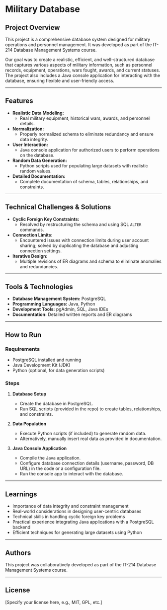 # Military Database

## Project Overview

This project is a comprehensive database system designed for military operations and personnel management. It was developed as part of the IT-214 Database Management Systems course.

Our goal was to create a realistic, efficient, and well-structured database that captures various aspects of military information, such as personnel records, equipment, operations, wars fought, awards, and current statuses. The project also includes a Java console application for interacting with the database, ensuring flexible and user-friendly access.

---

## Features

- **Realistic Data Modeling:** 
  - Real military equipment, historical wars, awards, and personnel details.
- **Normalization:**
  - Properly normalized schema to eliminate redundancy and ensure data integrity.
- **User Interaction:**
  - Java console application for authorized users to perform operations on the database.
- **Random Data Generation:**
  - Python scripts used for populating large datasets with realistic random values.
- **Detailed Documentation:**
  - Complete documentation of schema, tables, relationships, and constraints.

---

## Technical Challenges & Solutions

- **Cyclic Foreign Key Constraints:**
  - Resolved by restructuring the schema and using SQL `ALTER` commands.
- **Connection Limits:**
  - Encountered issues with connection limits during user account sharing; solved by duplicating the database and adjusting connection settings.
- **Iterative Design:**
  - Multiple revisions of ER diagrams and schema to eliminate anomalies and redundancies.

---

## Tools & Technologies

- **Database Management System:** PostgreSQL
- **Programming Languages:** Java, Python
- **Development Tools:** pgAdmin, SQL, Java IDEs
- **Documentation:** Detailed written reports and ER diagrams

---

## How to Run

### Requirements

- PostgreSQL installed and running
- Java Development Kit (JDK)
- Python (optional, for data generation scripts)

### Steps

1. **Database Setup**
    - Create the database in PostgreSQL.
    - Run SQL scripts (provided in the repo) to create tables, relationships, and constraints.

2. **Data Population**
    - Execute Python scripts (if included) to generate random data.
    - Alternatively, manually insert real data as provided in documentation.

3. **Java Console Application**
    - Compile the Java application.
    - Configure database connection details (username, password, DB URL) in the code or a configuration file.
    - Run the console app to interact with the database.

---

## Learnings

- Importance of data integrity and constraint management
- Real-world considerations in designing user-centric databases
- Technical skills in handling cyclic foreign key problems
- Practical experience integrating Java applications with a PostgreSQL backend
- Efficient techniques for generating large datasets using Python

---

## Authors

This project was collaboratively developed as part of the IT-214 Database Management Systems course.

---

## License

[Specify your license here, e.g., MIT, GPL, etc.]

